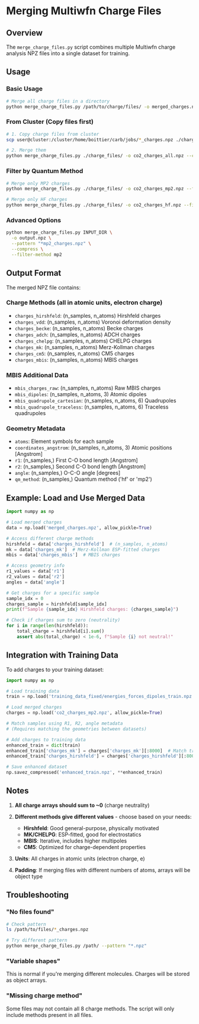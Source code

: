# Merging Multiwfn Charge Files

## Overview

The `merge_charge_files.py` script combines multiple Multiwfn charge analysis NPZ files into a single dataset for training.

## Usage

### Basic Usage
```bash
# Merge all charge files in a directory
python merge_charge_files.py /path/to/charge/files/ -o merged_charges.npz
```

### From Cluster (Copy files first)
```bash
# 1. Copy charge files from cluster
scp user@cluster:/cluster/home/boittier/carb/jobs/*_charges.npz ./charge_files/

# 2. Merge them
python merge_charge_files.py ./charge_files/ -o co2_charges_all.npz --compress
```

### Filter by Quantum Method
```bash
# Merge only MP2 charges
python merge_charge_files.py ./charge_files/ -o co2_charges_mp2.npz --filter-method mp2

# Merge only HF charges
python merge_charge_files.py ./charge_files/ -o co2_charges_hf.npz --filter-method hf
```

### Advanced Options
```bash
python merge_charge_files.py INPUT_DIR \
  -o output.npz \
  --pattern "*mp2_charges.npz" \
  --compress \
  --filter-method mp2
```

## Output Format

The merged NPZ file contains:

### Charge Methods (all in atomic units, electron charge)
- `charges_hirshfeld`: (n_samples, n_atoms) Hirshfeld charges
- `charges_vdd`: (n_samples, n_atoms) Voronoi deformation density
- `charges_becke`: (n_samples, n_atoms) Becke charges
- `charges_adch`: (n_samples, n_atoms) ADCH charges
- `charges_chelpg`: (n_samples, n_atoms) CHELPG charges
- `charges_mk`: (n_samples, n_atoms) Merz-Kollman charges
- `charges_cm5`: (n_samples, n_atoms) CM5 charges
- `charges_mbis`: (n_samples, n_atoms) MBIS charges

### MBIS Additional Data
- `mbis_charges_raw`: (n_samples, n_atoms) Raw MBIS charges
- `mbis_dipoles`: (n_samples, n_atoms, 3) Atomic dipoles
- `mbis_quadrupole_cartesian`: (n_samples, n_atoms, 6) Quadrupoles
- `mbis_quadrupole_traceless`: (n_samples, n_atoms, 6) Traceless quadrupoles

### Geometry Metadata
- `atoms`: Element symbols for each sample
- `coordinates_angstrom`: (n_samples, n_atoms, 3) Atomic positions [Angstrom]
- `r1`: (n_samples,) First C-O bond length [Angstrom]
- `r2`: (n_samples,) Second C-O bond length [Angstrom]
- `angle`: (n_samples,) O-C-O angle [degrees]
- `qm_method`: (n_samples,) Quantum method ('hf' or 'mp2')

## Example: Load and Use Merged Data

```python
import numpy as np

# Load merged charges
data = np.load('merged_charges.npz', allow_pickle=True)

# Access different charge methods
hirshfeld = data['charges_hirshfeld']  # (n_samples, n_atoms)
mk = data['charges_mk']  # Merz-Kollman ESP-fitted charges
mbis = data['charges_mbis']  # MBIS charges

# Access geometry info
r1_values = data['r1']
r2_values = data['r2']
angles = data['angle']

# Get charges for a specific sample
sample_idx = 0
charges_sample = hirshfeld[sample_idx]
print(f"Sample {sample_idx} Hirshfeld charges: {charges_sample}")

# Check if charges sum to zero (neutrality)
for i in range(len(hirshfeld)):
    total_charge = hirshfeld[i].sum()
    assert abs(total_charge) < 1e-6, f"Sample {i} not neutral!"
```

## Integration with Training Data

To add charges to your training dataset:

```python
import numpy as np

# Load training data
train = np.load('training_data_fixed/energies_forces_dipoles_train.npz')

# Load merged charges
charges = np.load('co2_charges_mp2.npz', allow_pickle=True)

# Match samples using R1, R2, angle metadata
# (Requires matching the geometries between datasets)

# Add charges to training data
enhanced_train = dict(train)
enhanced_train['charges_mk'] = charges['charges_mk'][:8000]  # Match train split
enhanced_train['charges_hirshfeld'] = charges['charges_hirshfeld'][:8000]

# Save enhanced dataset
np.savez_compressed('enhanced_train.npz', **enhanced_train)
```

## Notes

1. **All charge arrays should sum to ~0** (charge neutrality)
2. **Different methods give different values** - choose based on your needs:
   - **Hirshfeld**: Good general-purpose, physically motivated
   - **MK/CHELPG**: ESP-fitted, good for electrostatics
   - **MBIS**: Iterative, includes higher multipoles
   - **CM5**: Optimized for charge-dependent properties

3. **Units**: All charges in atomic units (electron charge, e)

4. **Padding**: If merging files with different numbers of atoms, arrays will be object type

## Troubleshooting

### "No files found"
```bash
# Check pattern
ls /path/to/files/*_charges.npz

# Try different pattern
python merge_charge_files.py /path/ --pattern "*.npz"
```

### "Variable shapes"
This is normal if you're merging different molecules. Charges will be stored as object arrays.

### "Missing charge method"
Some files may not contain all 8 charge methods. The script will only include methods present in all files.

